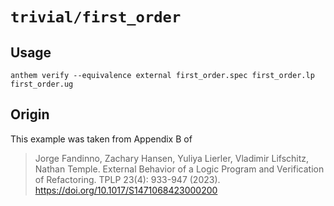 # `trivial/first_order`

## Usage
```
anthem verify --equivalence external first_order.spec first_order.lp first_order.ug
```

## Origin
This example was taken from Appendix B of

> Jorge Fandinno, Zachary Hansen, Yuliya Lierler, Vladimir Lifschitz, Nathan Temple.
> External Behavior of a Logic Program and Verification of Refactoring. TPLP 23(4): 933-947 (2023).
> https://doi.org/10.1017/S1471068423000200
